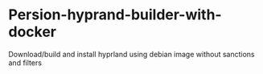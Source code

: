 # Persion-hyprand-builder-with-docker
Download/build and install hyprland using debian image without sanctions and filters
